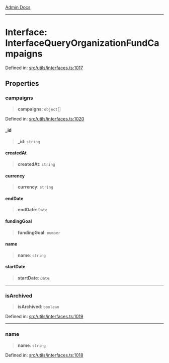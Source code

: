 [Admin Docs](/)

***

# Interface: InterfaceQueryOrganizationFundCampaigns

Defined in: [src/utils/interfaces.ts:1017](https://github.com/PalisadoesFoundation/talawa-admin/blob/main/src/utils/interfaces.ts#L1017)

## Properties

### campaigns

> **campaigns**: `object`[]

Defined in: [src/utils/interfaces.ts:1020](https://github.com/PalisadoesFoundation/talawa-admin/blob/main/src/utils/interfaces.ts#L1020)

#### \_id

> **\_id**: `string`

#### createdAt

> **createdAt**: `string`

#### currency

> **currency**: `string`

#### endDate

> **endDate**: `Date`

#### fundingGoal

> **fundingGoal**: `number`

#### name

> **name**: `string`

#### startDate

> **startDate**: `Date`

***

### isArchived

> **isArchived**: `boolean`

Defined in: [src/utils/interfaces.ts:1019](https://github.com/PalisadoesFoundation/talawa-admin/blob/main/src/utils/interfaces.ts#L1019)

***

### name

> **name**: `string`

Defined in: [src/utils/interfaces.ts:1018](https://github.com/PalisadoesFoundation/talawa-admin/blob/main/src/utils/interfaces.ts#L1018)
